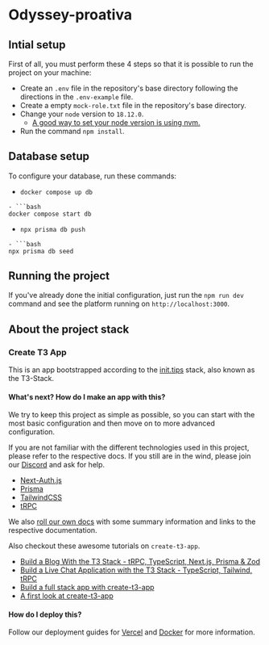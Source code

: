 # Odyssey-proativa

## Intial setup

First of all, you must perform these 4 steps so that it is possible to run the project on your machine:

- Create an `.env` file in the repository's base directory following the directions in the `.env-example` file.
- Create a empty `mock-role.txt` file in the repository's base directory.
- Change your `node` version to `18.12.0`.
  - [A good way to set your node version is using nvm.](https://www.treinaweb.com.br/blog/instalando-e-gerenciando-varias-versoes-do-node-js-com-nvm)
- Run the command `npm install`.

## Database setup

To configure your database, run these commands:

- ```bash
  docker compose up db
  ```

````
- ```bash
docker compose start db
````

- ```bash
  npx prisma db push
  ```

````
- ```bash
npx prisma db seed
````

## Running the project

If you've already done the initial configuration, just run the `npm run dev` command and see the platform running on `http://localhost:3000`.

## About the project stack

### Create T3 App

This is an app bootstrapped according to the [init.tips](https://init.tips) stack, also known as the T3-Stack.

#### What's next? How do I make an app with this?

We try to keep this project as simple as possible, so you can start with the most basic configuration and then move on to more advanced configuration.

If you are not familiar with the different technologies used in this project, please refer to the respective docs. If you still are in the wind, please join our [Discord](https://t3.gg/discord) and ask for help.

- [Next-Auth.js](https://next-auth.js.org)
- [Prisma](https://prisma.io)
- [TailwindCSS](https://tailwindcss.com)
- [tRPC](https://trpc.io)

We also [roll our own docs](https://beta.create.t3.gg) with some summary information and links to the respective documentation.

Also checkout these awesome tutorials on `create-t3-app`.

- [Build a Blog With the T3 Stack - tRPC, TypeScript, Next.js, Prisma & Zod](https://www.youtube.com/watch?v=syEWlxVFUrY)
- [Build a Live Chat Application with the T3 Stack - TypeScript, Tailwind, tRPC](https://www.youtube.com/watch?v=dXRRY37MPuk)
- [Build a full stack app with create-t3-app](https://www.nexxel.dev/blog/ct3a-guestbook)
- [A first look at create-t3-app](https://dev.to/ajcwebdev/a-first-look-at-create-t3-app-1i8f)

#### How do I deploy this?

Follow our deployment guides for [Vercel](https://beta.create.t3.gg/en/deployment/vercel) and [Docker](https://beta.create.t3.gg/en/deployment/docker) for more information.
